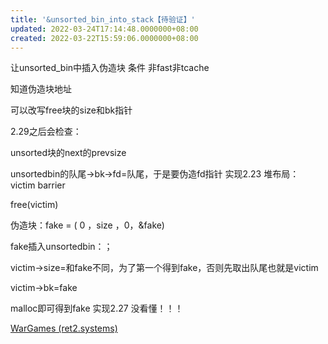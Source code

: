 ```yaml
---
title: '&unsorted_bin_into_stack【待验证】'
updated: 2022-03-24T17:14:48.0000000+08:00
created: 2022-03-22T15:59:06.0000000+08:00
---
```


让unsorted_bin中插入伪造块
条件
非fast非tcache

知道伪造块地址

可以改写free块的size和bk指针

2.29之后会检查：

unsorted块的next的prevsize

unsortedbin的队尾-\>bk-\>fd=队尾，于是要伪造fd指针
实现2.23
堆布局： victim barrier

free(victim)

伪造块：fake = ( 0 ，size ，0，&fake)

fake插入unsortedbin：；

victim-\>size=和fake不同，为了第一个得到fake，否则先取出队尾也就是victim

victim-\>bk=fake

malloc即可得到fake
实现2.27
没看懂！！！

[WarGames (ret2.systems)](https://wargames.ret2.systems/level/how2heap_unsorted_bin_attack_2.27)

